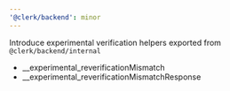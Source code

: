 ```yaml
---
'@clerk/backend': minor
---
```


Introduce experimental verification helpers exported from `@clerk/backend/internal`
- __experimental_reverificationMismatch
- __experimental_reverificationMismatchResponse
